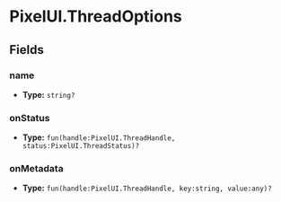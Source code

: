 # PixelUI.ThreadOptions

## Fields

### name

- **Type:** `string?`

### onStatus

- **Type:** `fun(handle:PixelUI.ThreadHandle, status:PixelUI.ThreadStatus)?`

### onMetadata

- **Type:** `fun(handle:PixelUI.ThreadHandle, key:string, value:any)?`

